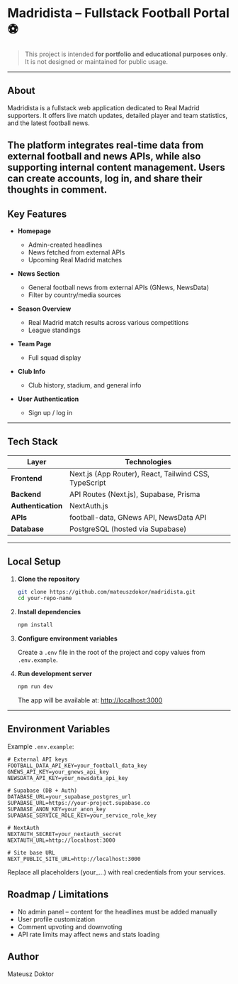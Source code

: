 # Madridista – Fullstack Football Portal ⚽

> This project is intended **for portfolio and educational purposes only**. It is not designed or maintained for public usage.

---

##  About

Madridista is a fullstack web application dedicated to Real Madrid supporters. It offers live match updates, detailed player and team statistics, and the latest football news.

The platform integrates real-time data from external football and news APIs, while also supporting internal content management. Users can create accounts, log in, and share their thoughts in comment.
---

##  Key Features

- **Homepage**
  - Admin-created headlines
  - News fetched from external APIs
  - Upcoming Real Madrid matches

- **News Section**
  - General football news from external APIs (GNews, NewsData)
  - Filter by country/media sources

- **Season Overview**
  - Real Madrid match results across various competitions
  - League standings

- **Team Page**
  - Full squad display

- **Club Info**
  - Club history, stadium, and general info

- **User Authentication**
  - Sign up / log in
    
---

##  Tech Stack

| Layer               | Technologies                                                |
|---------------------|-------------------------------------------------------------|
| **Frontend**        | Next.js (App Router), React, Tailwind CSS, TypeScript       |
| **Backend**         | API Routes (Next.js), Supabase, Prisma                      |
| **Authentication**  | NextAuth.js                            |
| **APIs**            | football-data, GNews API, NewsData API                       |
| **Database**        | PostgreSQL (hosted via Supabase)                            |

---
##  Local Setup

1. **Clone the repository**

    ```bash
    git clone https://github.com/mateuszdokor/madridista.git
    cd your-repo-name
    ```

2. **Install dependencies**

    ```bash
    npm install
    ```

3. **Configure environment variables**

    Create a `.env` file in the root of the project and copy values from `.env.example`.

4. **Run development server**

    ```bash
    npm run dev
    ```

    The app will be available at: [http://localhost:3000](http://localhost:3000)
---

##  Environment Variables

Example `.env.example`:

```env
# External API keys
FOOTBALL_DATA_API_KEY=your_football_data_key
GNEWS_API_KEY=your_gnews_api_key
NEWSDATA_API_KEY=your_newsdata_api_key

# Supabase (DB + Auth)
DATABASE_URL=your_supabase_postgres_url
SUPABASE_URL=https://your-project.supabase.co
SUPABASE_ANON_KEY=your_anon_key
SUPABASE_SERVICE_ROLE_KEY=your_service_role_key

# NextAuth
NEXTAUTH_SECRET=your_nextauth_secret
NEXTAUTH_URL=http://localhost:3000

# Site base URL
NEXT_PUBLIC_SITE_URL=http://localhost:3000
```
Replace all placeholders (your_...) with real credentials from your services.

##  Roadmap / Limitations

- No admin panel – content for the headlines must be added manually
- User profile customization
- Comment upvoting and downvoting
- API rate limits may affect news and stats loading

##  Author
Mateusz Doktor
